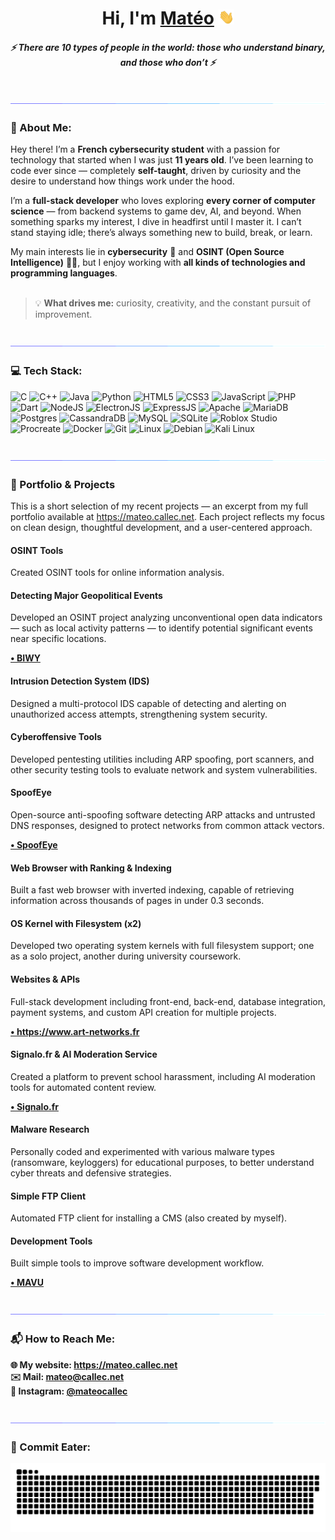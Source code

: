 <h1 align="center">Hi, I'm <a href="https://mateo.callec.net" target="_blank">Matéo</a> <img src="images/hello.gif" width="25px"></h1>
<h5 align="center"><i>⚡ There are 10 types of people in the world: those who understand binary, and those who don’t ⚡</i></h5>

<br>
<img src="images/separator.gif">

### 💫 About Me:

Hey there! I’m a **French cybersecurity student** with a passion for technology that started when I was just **11 years old**. I’ve been learning to code ever since — completely **self-taught**, driven by curiosity and the desire to understand how things work under the hood.

I’m a **full-stack developer** who loves exploring **every corner of computer science** — from backend systems to game dev, AI, and beyond. When something sparks my interest, I dive in headfirst until I master it. I can’t stand staying idle; there’s always something new to build, break, or learn.

My main interests lie in **cybersecurity** 🔐 and **OSINT (Open Source Intelligence)** 🕵️‍♂️, but I enjoy working with **all kinds of technologies and programming languages**.<br>
<br>
> 💡 **What drives me:** curiosity, creativity, and the constant pursuit of improvement.

<br>
<img src="images/separator.gif">

### 💻 Tech Stack:

![C](https://img.shields.io/badge/C-%2300599C.svg?style=for-the-badge&logo=c&logoColor=white)
![C++](https://img.shields.io/badge/C%2B%2B-%2300599C.svg?style=for-the-badge&logo=c%2B%2B&logoColor=white)
![Java](https://img.shields.io/badge/Java-%23ED8B00.svg?style=for-the-badge&logo=java&logoColor=white)
![Python](https://img.shields.io/badge/Python-%233776AB.svg?style=for-the-badge&logo=python&logoColor=white)
![HTML5](https://img.shields.io/badge/HTML5-%23E34F26.svg?style=for-the-badge&logo=html5&logoColor=white)
![CSS3](https://img.shields.io/badge/CSS3-%231572B6.svg?style=for-the-badge&logo=css&logoColor=white)
![JavaScript](https://img.shields.io/badge/JavaScript-%23F7DF1E.svg?style=for-the-badge&logo=javascript&logoColor=black)
![PHP](https://img.shields.io/badge/PHP-%23777BB4.svg?style=for-the-badge&logo=php&logoColor=white)
![Dart](https://img.shields.io/badge/Dart-%230175C2.svg?style=for-the-badge&logo=dart&logoColor=white)
![NodeJS](https://img.shields.io/badge/Node.js-%23339933.svg?style=for-the-badge&logo=node.js&logoColor=white)
![ElectronJS](https://img.shields.io/badge/ElectronJS-%2320232e.svg?style=for-the-badge&logo=electron&logoColor=white)
![ExpressJS](https://img.shields.io/badge/ExpressJS-%23000000.svg?style=for-the-badge&logo=express&logoColor=white)
![Apache](https://img.shields.io/badge/Apache-%23D42029.svg?style=for-the-badge&logo=apache&logoColor=white)
![MariaDB](https://img.shields.io/badge/MariaDB-%23003545.svg?style=for-the-badge&logo=mariadb&logoColor=white)
![Postgres](https://img.shields.io/badge/Postgres-%234169E1.svg?style=for-the-badge&logo=postgresql&logoColor=white)
![CassandraDB](https://img.shields.io/badge/CassandraDB-%231287B1.svg?style=for-the-badge&logo=apache-cassandra&logoColor=white)
![MySQL](https://img.shields.io/badge/MySQL-%234479A1.svg?style=for-the-badge&logo=mysql&logoColor=white)
![SQLite](https://img.shields.io/badge/SQLite-%23003B57.svg?style=for-the-badge&logo=sqlite&logoColor=white)
![Roblox Studio](https://img.shields.io/badge/Roblox%20Studio-%2300A2FF.svg?style=for-the-badge&logo=roblox&logoColor=white)
![Procreate](https://img.shields.io/badge/Procreate-%23000000.svg?style=for-the-badge&logo=procreate&logoColor=white)
![Docker](https://img.shields.io/badge/Docker-%232496ED.svg?style=for-the-badge&logo=docker&logoColor=white)
![Git](https://img.shields.io/badge/Git-%23F05033.svg?style=for-the-badge&logo=git&logoColor=white)
![Linux](https://img.shields.io/badge/Linux-%23FCC624.svg?style=for-the-badge&logo=linux&logoColor=black)
![Debian](https://img.shields.io/badge/Debian-%23A81D33.svg?style=for-the-badge&logo=debian&logoColor=white)
![Kali Linux](https://img.shields.io/badge/Kali%20Linux-%23557C94.svg?style=for-the-badge&logo=kalilinux&logoColor=white)

<br>
<img src="images/separator.gif">

### 🧩 Portfolio & Projects

This is a short selection of my recent projects — an excerpt from my full portfolio available at <a href="https://mateo.callec.net" target="_blank">https://mateo.callec.net</a>.
Each project reflects my focus on clean design, thoughtful development, and a user-centered approach.

#### OSINT Tools

Created OSINT tools for online information analysis.


#### Detecting Major Geopolitical Events

Developed an OSINT project analyzing unconventional open data indicators — such as local activity patterns — to identify potential significant events near specific locations.

<b><a href="https://github.com/mateocallec/biwy" target="_blank">&bull; BIWY</a></b>


#### Intrusion Detection System (IDS)

Designed a multi-protocol IDS capable of detecting and alerting on unauthorized access attempts, strengthening system security.


#### Cyberoffensive Tools

Developed pentesting utilities including ARP spoofing, port scanners, and other security testing tools to evaluate network and system vulnerabilities.


#### SpoofEye

Open-source anti-spoofing software detecting ARP attacks and untrusted DNS responses, designed to protect networks from common attack vectors.

<b><a href="https://github.com/mateocallec/SpoofEye" target="_blank">&bull; SpoofEye</a></b>


#### Web Browser with Ranking & Indexing

Built a fast web browser with inverted indexing, capable of retrieving information across thousands of pages in under 0.3 seconds.


#### OS Kernel with Filesystem **(x2)**

Developed two operating system kernels with full filesystem support; one as a solo project, another during university coursework.


#### Websites & APIs

Full-stack development including front-end, back-end, database integration, payment systems, and custom API creation for multiple projects.

<b><a href="https://www.art-networks.fr" target="_blank">&bull; https://www.art-networks.fr</a></b>


#### Signalo.fr & AI Moderation Service

Created a platform to prevent school harassment, including AI moderation tools for automated content review.

<b><a href="https://www.signalo.fr" target="_blank">&bull; Signalo.fr</a></b>


#### Malware Research

Personally coded and experimented with various malware types (ransomware, keyloggers) for educational purposes, to better understand cyber threats and defensive strategies.


#### Simple FTP Client

Automated FTP client for installing a CMS (also created by myself).


#### Development Tools

Built simple tools to improve software development workflow.

<b><a href="https://github.com/mateocallec/mavu" target="_blank">&bull; MAVU</a></b>


<br>
<img src="images/separator.gif">

### 📬 How to Reach Me:

<b>🌐 My website: <a href="https://mateo.callec.net" target="_blank">https://mateo.callec.net</a></b><br>
<b>✉️ Mail: <a href="mailto:mateo@callec.net" target="_blank">mateo@callec.net</a></b><br>
<b>📸 Instagram: <a href="https://www.instagram.com/mateocallec" target="_blank">@mateocallec</a></b><br>

<br>
<img src="images/separator.gif">

### 🐍 Commit Eater:

<picture>
  <source media="(prefers-color-scheme: dark)" srcset="https://raw.githubusercontent.com/mateocallec/mateocallec/output/github-snake-dark.svg" />
  <source media="(prefers-color-scheme: light)" srcset="https://raw.githubusercontent.com/mateocallec/mateocallec/output/github-snake.svg" />
  <img alt="github-snake" src="https://raw.githubusercontent.com/mateocallec/mateocallec/output/github-snake.svg" />
</picture>
